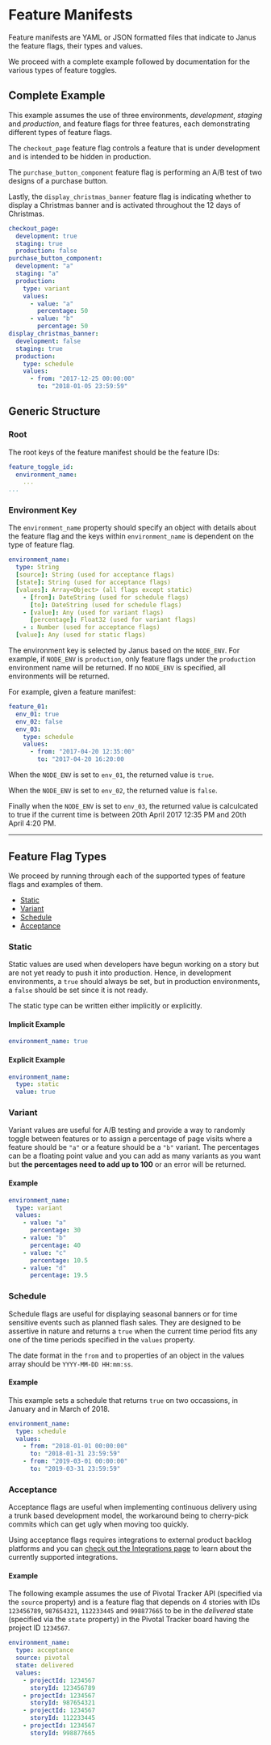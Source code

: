 # Feature Manifests
Feature manifests are YAML or JSON formatted files that indicate to Janus the feature flags, their types and values.

We proceed with a complete example followed by documentation for the various types of feature toggles.

## Complete Example
This example assumes the use of three environments, *development*, *staging* and *production*, and feature flags for three features, each demonstrating different types of feature flags.

The `checkout_page` feature flag controls a feature that is under development and is intended to be hidden in production.

The `purchase_button_component` feature flag is performing an A/B test of two designs of a purchase button.

Lastly, the `display_christmas_banner` feature flag is indicating whether to display a Christmas banner and is activated throughout the 12 days of Christmas.

```yaml
checkout_page:
  development: true
  staging: true
  production: false
purchase_button_component:
  development: "a"
  staging: "a"
  production:
    type: variant
    values:
      - value: "a"
        percentage: 50
      - value: "b"
        percentage: 50
display_christmas_banner:
  development: false
  staging: true
  production:
    type: schedule
    values:
      - from: "2017-12-25 00:00:00"
        to: "2018-01-05 23:59:59"
```

## Generic Structure

### Root
The root keys of the feature manifest should be the feature IDs:

```yaml
feature_toggle_id:
  environment_name:
    ...
...
```

### Environment Key
The `environment_name` property should specify an object with details about the feature flag and the keys within `environment_name` is dependent on the type of feature flag.

```yaml
environment_name:
  type: String
  [source]: String (used for acceptance flags)
  [state]: String (used for acceptance flags)
  [values]: Array<Object> (all flags except static)
    - [from]: DateString (used for schedule flags)
      [to]: DateString (used for schedule flags)
    - [value]: Any (used for variant flags)
      [percentage]: Float32 (used for variant flags)
    - : Number (used for acceptance flags)
  [value]: Any (used for static flags)
```

The environment key is selected by Janus based on the `NODE_ENV`. For example, if `NODE_ENV` is `production`, only feature flags under the `production` environment name will be returned. If no `NODE_ENV` is specified, all environments will be returned.

For example, given a feature manifest:

```yaml
feature_01:
  env_01: true
  env_02: false
  env_03:
    type: schedule
    values:
      - from: "2017-04-20 12:35:00"
        to: "2017-04-20 16:20:00
```

When the `NODE_ENV` is set to `env_01`, the returned value is `true`.

When the `NODE_ENV` is set to `env_02`, the returned value is `false`.

Finally when the `NODE_ENV` is set to `env_03`, the returned value is calculcated to true if the current time is between 20th April 2017 12:35 PM and 20th April 4:20 PM.

- - -

## Feature Flag Types
We proceed by running through each of the supported types of feature flags and examples of them.

- [Static](#static)
- [Variant](#variant)
- [Schedule](#schedule)
- [Acceptance](#acceptance)

### Static
Static values are used when developers have begun working on a story but are not yet ready to push it into production. Hence, in development environments, a `true` should always be set, but in production environments, a `false` should be set since it is not ready.

The static type can be written either implicitly or explicitly.

#### Implicit Example
```yaml
environment_name: true
```

#### Explicit Example
```yaml
environment_name:
  type: static
  value: true
```

### Variant
Variant values are useful for A/B testing and provide a way to randomly toggle between features or to assign a percentage of page visits where a feature should be `"a"` or a feature should be a `"b"` variant. The percentages can be a floating point value and you can add as many variants as you want but **the percentages need to add up to 100** or an error will be returned.

#### Example
```yaml
environment_name:
  type: variant
  values:
    - value: "a"
      percentage: 30
    - value: "b"
      percentage: 40
    - value: "c"
      percentage: 10.5
    - value: "d"
      percentage: 19.5

```

### Schedule
Schedule flags are useful for displaying seasonal banners or for time sensitive events such as planned flash sales. They are designed to be assertive in nature and returns a `true` when the current time period fits any one of the time periods specified in the `values` property.

The date format in the `from` and `to` properties of an object in the values array should be `YYYY-MM-DD HH:mm:ss`.

#### Example
This example sets a schedule that returns `true` on two occassions, in January and in March of 2018.

```yaml
environment_name:
  type: schedule
  values:
    - from: "2018-01-01 00:00:00"
      to: "2018-01-31 23:59:59"
    - from: "2019-03-01 00:00:00"
      to: "2019-03-31 23:59:59"
```

### Acceptance
Acceptance flags are useful when implementing continuous delivery using a trunk based development model, the workaround being to cherry-pick commits which can get ugly when moving too quickly.

Using acceptance flags requires integrations to external product backlog platforms and you can [check out the Integrations page](integrations.md) to learn about the currently supported integrations.

#### Example
The following example assumes the use of Pivotal Tracker API (specified via the `source` property) and is a feature flag that depends on 4 stories with IDs `123456789`, `987654321`, `112233445` and `998877665` to be in the *delivered* state (specified via the `state` property) in the Pivotal Tracker board having the project ID `1234567`.

```yaml
environment_name:
  type: acceptance
  source: pivotal
  state: delivered
  values:
    - projectId: 1234567
      storyId: 123456789
    - projectId: 1234567
      storyId: 987654321
    - projectId: 1234567
      storyId: 112233445
    - projectId: 1234567
      storyId: 998877665
```
